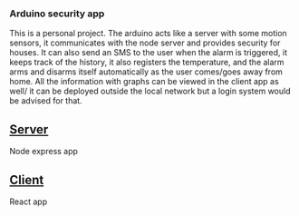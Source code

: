 ### Arduino security app

This is a personal project. The arduino acts like a server with some motion sensors, it communicates with the node server and provides security for houses. It can also send an SMS to the user when the alarm is triggered, it keeps track of the history, it also registers the temperature, and the alarm arms and disarms itself automatically as the user comes/goes away from home. All the information with graphs can be viewed in the client app as well/ it can be deployed outside the local network but a login system would be advised for that.

## [Server][e4df8920]
Node express app

## [Client][f8c57dcd]
React app

  [e4df8920]: ./server "Server"
  [f8c57dcd]: ./client "Client"
